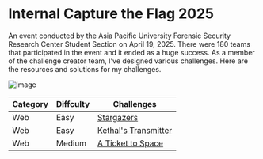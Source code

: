 # Internal Capture the Flag 2025

An event conducted by the Asia Pacific University Forensic Security Research Center Student Section on April 19, 2025.  There were 180 teams that participated in the event and it ended as a huge success.  As a member of the challenge creator team, I've designed various challenges.  Here are the resources and solutions for my challenges.

![image](https://github.com/user-attachments/assets/d5b5c18d-dd97-4a68-bf64-d78f5c8a8672)

<div align="center">

| Category | Diffculty | Challenges |
|----------|-----------|------------|
| Web | Easy | [Stargazers](https://github.com/emperorpenguincat/Public-Writeups/tree/main/Internal%20CTF%202025/Stargazers)|
| Web | Easy | [Kethal's Transmitter](https://github.com/emperorpenguincat/Public-Writeups/tree/main/Internal%20CTF%202025/Kethal's%20Transmitter)|
| Web | Medium | [A Ticket to Space](https://github.com/emperorpenguincat/Public-Writeups/tree/main/Internal%20CTF%202025/A%20Ticket%20to%20Space)|

</div>
